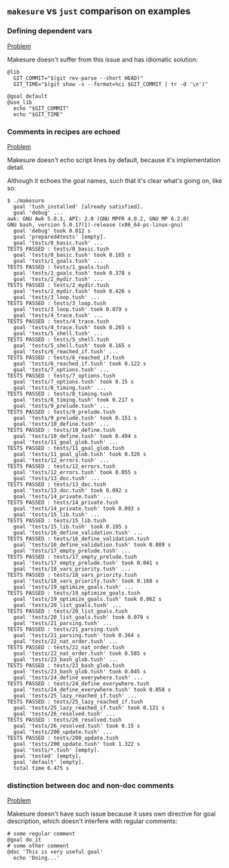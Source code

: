 ## `makesure` vs `just` comparison on examples

### Defining dependent vars 

[Problem](https://github.com/casey/just/issues/1292#issuecomment-1197748631)

Makesure doesn't suffer from this issue and has idiomatic solution:

```shell
@lib
  GIT_COMMIT="$(git rev-parse --short HEAD)"
  GIT_TIME="$(git show -s --format=%ci $GIT_COMMIT | tr -d '\n')"

@goal default
@use_lib
  echo "$GIT_COMMIT"
  echo "$GIT_TIME"
```

### Comments in recipes are echoed

[Problem](https://github.com/casey/just/issues/1274)

Makesure doesn't echo script lines by default, because it's implementation detail. 

Although it echoes the goal names, such that it's clear what's going on, like so:

```
$ ./makesure
  goal 'tush_installed' [already satisfied].
  goal 'debug' ...
awk: GNU Awk 5.0.1, API: 2.0 (GNU MPFR 4.0.2, GNU MP 6.2.0)
GNU bash, version 5.0.17(1)-release (x86_64-pc-linux-gnu)
  goal 'debug' took 0.012 s
  goal 'prepared4tests' [empty].
  goal 'tests/0_basic.tush' ...
TESTS PASSED : tests/0_basic.tush
  goal 'tests/0_basic.tush' took 0.165 s
  goal 'tests/1_goals.tush' ...
TESTS PASSED : tests/1_goals.tush
  goal 'tests/1_goals.tush' took 0.378 s
  goal 'tests/2_mydir.tush' ...
TESTS PASSED : tests/2_mydir.tush
  goal 'tests/2_mydir.tush' took 0.426 s
  goal 'tests/3_loop.tush' ...
TESTS PASSED : tests/3_loop.tush
  goal 'tests/3_loop.tush' took 0.079 s
  goal 'tests/4_trace.tush' ...
TESTS PASSED : tests/4_trace.tush
  goal 'tests/4_trace.tush' took 0.265 s
  goal 'tests/5_shell.tush' ...
TESTS PASSED : tests/5_shell.tush
  goal 'tests/5_shell.tush' took 0.165 s
  goal 'tests/6_reached_if.tush' ...
TESTS PASSED : tests/6_reached_if.tush
  goal 'tests/6_reached_if.tush' took 0.122 s
  goal 'tests/7_options.tush' ...
TESTS PASSED : tests/7_options.tush
  goal 'tests/7_options.tush' took 0.15 s
  goal 'tests/8_timing.tush' ...
TESTS PASSED : tests/8_timing.tush
  goal 'tests/8_timing.tush' took 0.217 s
  goal 'tests/9_prelude.tush' ...
TESTS PASSED : tests/9_prelude.tush
  goal 'tests/9_prelude.tush' took 0.151 s
  goal 'tests/10_define.tush' ...
TESTS PASSED : tests/10_define.tush
  goal 'tests/10_define.tush' took 0.494 s
  goal 'tests/11_goal_glob.tush' ...
TESTS PASSED : tests/11_goal_glob.tush
  goal 'tests/11_goal_glob.tush' took 0.326 s
  goal 'tests/12_errors.tush' ...
TESTS PASSED : tests/12_errors.tush
  goal 'tests/12_errors.tush' took 0.055 s
  goal 'tests/13_doc.tush' ...
TESTS PASSED : tests/13_doc.tush
  goal 'tests/13_doc.tush' took 0.092 s
  goal 'tests/14_private.tush' ...
TESTS PASSED : tests/14_private.tush
  goal 'tests/14_private.tush' took 0.093 s
  goal 'tests/15_lib.tush' ...
TESTS PASSED : tests/15_lib.tush
  goal 'tests/15_lib.tush' took 0.195 s
  goal 'tests/16_define_validation.tush' ...
TESTS PASSED : tests/16_define_validation.tush
  goal 'tests/16_define_validation.tush' took 0.089 s
  goal 'tests/17_empty_prelude.tush' ...
TESTS PASSED : tests/17_empty_prelude.tush
  goal 'tests/17_empty_prelude.tush' took 0.041 s
  goal 'tests/18_vars_priority.tush' ...
TESTS PASSED : tests/18_vars_priority.tush
  goal 'tests/18_vars_priority.tush' took 0.168 s
  goal 'tests/19_optimize_goals.tush' ...
TESTS PASSED : tests/19_optimize_goals.tush
  goal 'tests/19_optimize_goals.tush' took 0.062 s
  goal 'tests/20_list_goals.tush' ...
TESTS PASSED : tests/20_list_goals.tush
  goal 'tests/20_list_goals.tush' took 0.079 s
  goal 'tests/21_parsing.tush' ...
TESTS PASSED : tests/21_parsing.tush
  goal 'tests/21_parsing.tush' took 0.364 s
  goal 'tests/22_nat_order.tush' ...
TESTS PASSED : tests/22_nat_order.tush
  goal 'tests/22_nat_order.tush' took 0.585 s
  goal 'tests/23_bash_glob.tush' ...
TESTS PASSED : tests/23_bash_glob.tush
  goal 'tests/23_bash_glob.tush' took 0.045 s
  goal 'tests/24_define_everywhere.tush' ...
TESTS PASSED : tests/24_define_everywhere.tush
  goal 'tests/24_define_everywhere.tush' took 0.058 s
  goal 'tests/25_lazy_reached_if.tush' ...
TESTS PASSED : tests/25_lazy_reached_if.tush
  goal 'tests/25_lazy_reached_if.tush' took 0.121 s
  goal 'tests/26_resolved.tush' ...
TESTS PASSED : tests/26_resolved.tush
  goal 'tests/26_resolved.tush' took 0.15 s
  goal 'tests/200_update.tush' ...
TESTS PASSED : tests/200_update.tush
  goal 'tests/200_update.tush' took 1.322 s
  goal 'tests/*.tush' [empty].
  goal 'tested' [empty].
  goal 'default' [empty].
  total time 6.475 s
```

### distinction between doc and non-doc comments

[Problem](https://github.com/casey/just/issues/1273)

Makesure doesn't have such issue because it uses own directive for goal description, which doesn't interfere with regular comments:

```shell
# some regular comment
@goal do_it
# some other comment
@doc 'This is very useful goal'
  echo 'Doing...'
```

